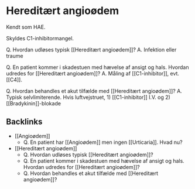 # Hereditært angioødem
Kendt som HAE.

Skyldes C1-inhibitormangel.

Q. Hvordan udløses typisk [[Hereditært angioødem]]?
A. Infektion eller traume

Q. En patient kommer i skadestuen med hævelse af ansigt og hals. Hvordan udredes for [[Hereditært angioødem]]?
A. Måling af [[C1-inhibitor]], evt. [[C4]].

Q. Hvordan behandles et akut tilfælde med [[Hereditært angioødem]]?
A. Typisk selvlimiterende. Hvis luftvejstruet, 1) [[C1-inhibitor]] I.V. og 2) [[Bradykinin]]-blokade

## Backlinks
* [[Angioødem]]
	* Q. En patient har [[Angioødem]] men ingen [[Urticaria]]. Hvad nu?
* [[Hereditært angioødem]]
	* Q. Hvordan udløses typisk [[Hereditært angioødem]]?
	* Q. En patient kommer i skadestuen med hævelse af ansigt og hals. Hvordan udredes for [[Hereditært angioødem]]?
	* Q. Hvordan behandles et akut tilfælde med [[Hereditært angioødem]]?

<!-- #anki/tag/med/Derma #anki/deck/Medicine -->

<!-- {BearID:BD8AD4DD-9614-4BAC-A914-9C0204DA6E03-21842-000035A96BB47643} -->
